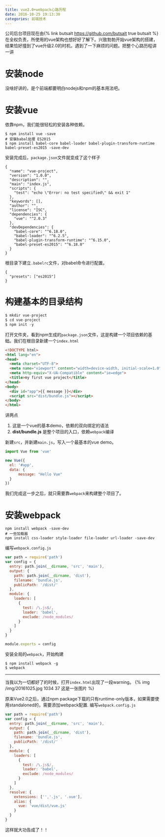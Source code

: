 ```yaml
---
title: vue2.0+webpack心路历程
date: 2016-10-25 19:13:30
categories: 前端技术
---
```


公司后台项目现在由{% link butsalt https://github.com/butsalt true butsalt %}在全权负责，所使用的vue架构也想好好了解下。兴致勃勃开始vue架构的搭建，结果恰好撞到了vue升级2.0的时机，遇到了一下麻烦的问题。把整个心路历程讲一讲

<!-- more -->
# 安装node #

没啥好讲的，是个前端都要明白nodejs和npm的基本用法吧。

# 安装vue #
依靠npm，我们能很轻松的安装各种依赖。
```
$ npm install vue -save
# 安裝babal处理 ES2015
$ npm install babel-core babel-loader babel-plugin-transform-runtime babel-preset-es2015 -save-dev
```
安装完成后，`package.json`文件就变成了这个样子
```
{
  "name": "vue-project",
  "version": "1.0.0",
  "description": "",
  "main": "index.js",
  "scripts": {
    "test": "echo \"Error: no test specified\" && exit 1"
  },
  "keywords": [],
  "author": "",
  "license": "ISC",
  "dependencies": {
    "vue": "^2.0.3"
  },
  "devDependencies": {
    "babel-core": "^6.18.0",
    "babel-loader": "^6.2.5",
    "babel-plugin-transform-runtime": "^6.15.0",
    "babel-preset-es2015": "^6.18.0"
  }
}

```

根目录下建立`.babelrc`文件，对babel命令进行配置。
```
{
  "presets": ["es2015"]
}
```

# 构建基本的目录结构 #
```javascript
$ mkdir vue-project
$ cd vue-project
$ npm init -y
```

打开文件夹，看到npm生成的`package.json`文件，这是构建一个项目依赖的基础。我们在根目录新建一个`index.html`

```HTML
<!DOCTYPE html>
<html lang="en">
<head>
  <meta charset="UTF-8">
  <meta name="viewport" content="width=device-width, initial-scale=1.0">
  <meta http-equiv="X-UA-Compatible" content="ie=edge">
  <title>my first vue project</title>
</head>
<body>
  <div id="app">{{ message }}</div>
  <script src="dist/bundle.js"></script>
</body>
</html>
```
讲两点
1. 这是一个vue的基本demo，依赖的双向绑定的语法
2. **dist/bundle.js** 是整个项目的入口，依赖`webpack`编译

新建`src`，并新建`main.js`，写入一个最基本的vue demo。
```javascript
import Vue from 'vue'

new Vue({
  el: '#app',
  data: {
      message: "Hello Vue"
  }
})
```
我们完成这一步之后，就只需要靠`webpack`来构建整个项目了。

# 安装webpack #
```
npm install webpack -save-dev
# 一些加载器
npm install css-loader style-loader file-loader url-loader -save-dev
```

编写`webpack.config.js`

```javascript
var path = require('path')
var config = {
  entry: path.join(__dirname, 'src', 'main'),
  output: {
    path: path.join(__dirname, 'dist'),
    filename: 'bundle.js',
    publicPath: '/dist/'
  },
  module: {
    loaders: [
      {
        test: /\.js$/,
        loader: 'babel',
        exclude: /node_modules/
      }
    ]
  }
}

module.exports = config
```

安装全局的`webpack`，开始构建
```
$ npm install webpack -g
$ webpack
```


----------
当我以为一切都好了的时候，打开`index.html`出现了一段warning。
{% img /img/20161025.jpg 1034 37 这是一张图片 %}

原来Vue2.0之后，通过npm package下载的只有runtime-only版本，如果需要使用standaloned的，需要添加webpack配置.
编写`webpack.config.js`

```javascript
var path = require('path')
var config = {
  entry: path.join(__dirname, 'src', 'main'),
  output: {
    path: path.join(__dirname, 'dist'),
    filename: 'bundle.js',
    publicPath: '/dist/'
  },
  module: {
    loaders: [
      {
        test: /\.js$/,
        loader: 'babel',
        exclude: /node_modules/
      }
    ]
  },
  resolve: {
    extensions: ['','.js', '.vue'],
    alias: {
      vue: 'vue/dist/vue.js'
    }
  }
}
```
这样就大功告成了！！
